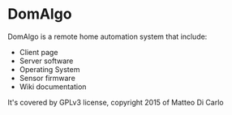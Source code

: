 # DomAlgo
DomAlgo is a remote home automation system that include:
- Client page
- Server software
- Operating System 
- Sensor firmware
- Wiki documentation

It's covered by GPLv3 license, copyright 2015 of Matteo Di Carlo
